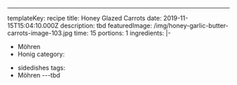 ---
templateKey: recipe
title: Honey Glazed Carrots
date: 2019-11-15T15:04:10.000Z
description: tbd
featuredImage: /img/honey-garlic-butter-carrots-image-103.jpg
time: 15
portions: 1
ingredients: |-
  * Möhren
  * Honig
category:
  - sidedishes
tags:
  - Möhren
---tbd
